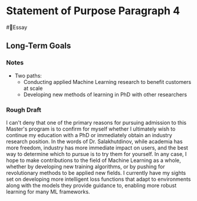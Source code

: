 # Statement of Purpose Paragraph 4
#📝Essay

## Long-Term Goals

### Notes

- Two paths:
	- Conducting applied Machine Learning research to benefit customers at scale
	- Developing new methods of learning in PhD with other researchers

### Rough Draft

I can't deny that one of the primary reasons for pursuing admission to this Master's program is to confirm for myself whether I ultimately wish to continue my education with a PhD or immediately obtain an industry research position. In the words of Dr. Salakhutdinov, while academia has more freedom, industry has more immediate impact on users, and the best way to determine which to pursue is to try them for yourself. In any case, I hope to make contributions to the field of Machine Learning as a whole, whether by developing new training algorithms, or by pushing for revolutionary methods to be applied new fields. I currently have my sights set on developing more intelligent loss functions that adapt to environments along with the models they provide guidance to, enabling more robust learning for many ML frameworks.